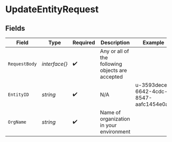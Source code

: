 # UpdateEntityRequest


## Fields

| Field                                            | Type                                             | Required                                         | Description                                      | Example                                          |
| ------------------------------------------------ | ------------------------------------------------ | ------------------------------------------------ | ------------------------------------------------ | ------------------------------------------------ |
| `RequestBody`                                    | *interface{}*                                    | :heavy_check_mark:                               | Any or all of the following objects are accepted |                                                  |
| `EntityID`                                       | *string*                                         | :heavy_check_mark:                               | N/A                                              | u-3593dece-6642-4cdc-8547-aafc1454e0a0           |
| `OrgName`                                        | *string*                                         | :heavy_check_mark:                               | Name of organization in your environment         |                                                  |